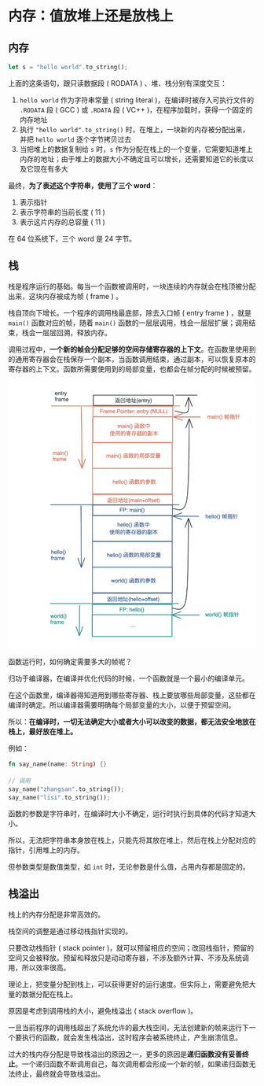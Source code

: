 # 内存：值放堆上还是放栈上

## 内存

```rust
let s = "hello world".to_string();
```

上面的这条语句，跟只读数据段 ( RODATA ) 、堆、栈分别有深度交互：

1. `hello world` 作为字符串常量 ( string literal )，在编译时被存入可执行文件的 `.RODATA` 段 ( GCC ) 或 `.RDATA` 段 ( VC++ )，在程序加载时，获得一个固定的内存地址
1. 执行 `"hello world".to_string()` 时，在堆上，一块新的内存被分配出来，并把 `hello world` 逐个字节拷贝过去
1. 当把堆上的数据复制给 `s` 时，`s` 作为分配在栈上的一个变量，它需要知道堆上内存的地址；由于堆上的数据大小不确定且可以增长，还需要知道它的长度以及它现在有多大

最终，**为了表述这个字符串，使用了三个 word**：

1. 表示指针
1. 表示字符串的当前长度 ( 11 )
1. 表示这片内存的总容量 ( 11 )

在 64 位系统下，三个 word 是 24 字节。

## 栈

栈是程序运行的基础。每当一个函数被调用时，一块连续的内存就会在栈顶被分配出来，这块内存被成为帧 ( frame ) 。

栈自顶向下增长。一个程序的调用栈最底部，除去入口帧 ( entry frame ) ，就是 `main()` 函数对应的帧，随着 `main()` 函数的一层层调用，栈会一层层扩展；调用结束，栈会一层层回溯，释放内存。

调用过程中，**一个新的帧会分配足够的空间存储寄存器的上下文**。在函数里使用到的通用寄存器会在栈保存一个副本，当函数调用结束，通过副本，可以恢复原本的寄存器的上下文。函数所需要使用到的局部变量，也都会在帧分配的时候被预留。

![](/rust/pre-stack.jpg)

函数运行时，如何确定需要多大的帧呢？

归功于编译器，在编译并优化代码的时候，一个函数就是一个最小的编译单元。

在这个函数里，编译器得知道用到哪些寄存器、栈上要放哪些局部变量，这些都在编译时确定。所以编译器需要明确每个局部变量的大小，以便于预留空间。

所以：**在编译时，一切无法确定大小或者大小可以改变的数据，都无法安全地放在栈上，最好放在堆上。**

例如：

```rust
fn say_name(name: String) {}

// 调用
say_name("zhangsan".to_string());
say_name("lisi".to_string());
```

函数的参数是字符串时，在编译时大小不确定，运行时执行到具体的代码才知道大小。

所以，无法把字符串本身放在栈上，只能先将其放在堆上，然后在栈上分配对应的指针，引用堆上的内存。

但参数类型是数值类型，如 `int` 时，无论参数是什么值，占用内存都是固定的。

## 栈溢出

栈上的内存分配是非常高效的。

栈空间的调整是通过移动栈指针实现的。

只要改动栈指针 ( stack pointer )，就可以预留相应的空间；改回栈指针，预留的空间又会被释放。预留和释放只是动动寄存器，不涉及额外计算、不涉及系统调用，所以效率很高。

理论上，把变量分配到栈上，可以获得更好的运行速度。但实际上，需要避免把大量的数据分配在栈上。

原因是考虑到调用栈的大小，避免栈溢出 ( stack overflow )。

一旦当前程序的调用栈超出了系统允许的最大栈空间，无法创建新的帧来运行下一个要执行的函数，就会发生栈溢出，这时程序会被系统终止，产生崩溃信息。

过大的栈内存分配是导致栈溢出的原因之一，更多的原因是**递归函数没有妥善终止**。一个递归函数不断调用自己，每次调用都会形成一个新的帧，如果递归函数无法终止，最终就会导致栈溢出。
